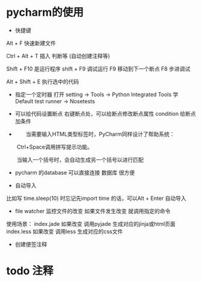 # pycharm的使用

+ 快捷键

Alt + F  快速新建文件

Ctrl + Alt + T 插入 判断等 (自动创建注释等)

Shift + F10 是运行程序
shift + F9 调试运行
F9  移动到下一个断点
F8  步进调试



Alt + Shift + E 执行选中的代码

+ 指定一个定时器
打开 setting -> Tools -> Python Integrated Tools
学 Default test runner -> Nosetests


+ 可以给代码设置断点
右键断点处，可以给断点修改断点属性 
condition 给断点加条件


+ 　　当需要输入HTML类型标签时，PyCharm同样设计了帮助系统：

　　Ctrl+Space调用拼写提示功能。

　　当输入一个括号时，会自动生成另一个括号以进行匹配

+ pycharm 的database 可以直接连接 数据库 很方便

+ 自动导入

 比如写 time.sleep(10)  时忘记先import time 的话，可以Alt + Enter 自动导入

 + file watcher 监控文件的改变
 如果文件发生改变 就调用指定的命令 

使用场景：
index.jade  如果改变 调用pyjade 生成对应的jinja或html页面
index.less  如果改变 调用less 生成对应的css文件

+ 创建便签注释

# todo  注释  